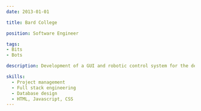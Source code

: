 ```yaml
---
date: 2013-01-01

title: Bard College

position: Software Engineer

tags:
- Bits
- Bots

description: Development of a GUI and robotic control system for the design and fabrication of photoresist patterns using a programmable microscope, UV-laser, XYZ stage, and shutter.

skills:
  - Project management
  - Full stack engineering
  - Database design
  - HTML, Javascript, CSS
---
```

